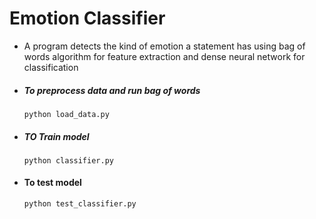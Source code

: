 # Emotion Classifier
* A program detects the kind of emotion a statement  has using bag of words algorithm for feature extraction and dense neural network for classification
* ##### To preprocess data and run bag of words
     ```python load_data.py```  
* ##### TO Train model
    ```python classifier.py``` 
* #### To test model
    ```python test_classifier.py``` 
    
